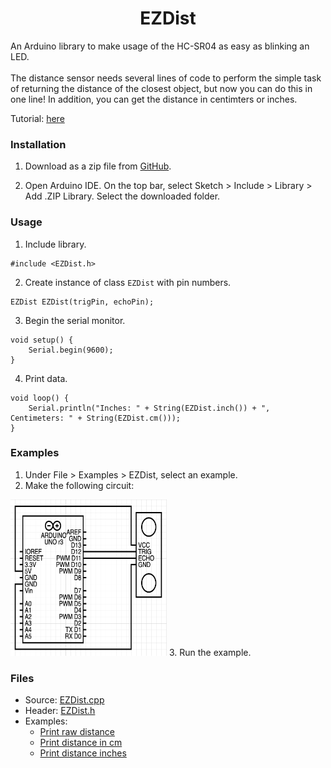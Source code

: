 <h1 align="center">EZDist</h1>
An Arduino library to make usage of the HC-SR04 as easy as blinking an LED.
<br><br>
The distance sensor needs several lines of code to perform the simple task of returning the distance of the closest object, but now you can do this in one line! In addition, you can get the distance in centimters or inches.<br>

Tutorial: [here](https://create.arduino.cc/projecthub/GadhaGod/use-the-ultrasonic-distance-sensor-in-one-line-eaa555)

### Installation
1. Download as a zip file from [GitHub](https://github.com/gadhagod/EZDist).

2. Open Arduino IDE. On the top bar, select Sketch > Include > Library > Add .ZIP Library. Select the downloaded folder.

### Usage
1. Include library.
```
#include <EZDist.h>
```
2. Create instance of class `EZDist` with pin numbers.
```
EZDist EZDist(trigPin, echoPin);
```

3. Begin the serial monitor.
```
void setup() {
    Serial.begin(9600);
}
```

4. Print data.
```    
void loop() {
    Serial.println("Inches: " + String(EZDist.inch()) + ", Centimeters: " + String(EZDist.cm()));
}
```

### Examples
1. Under File > Examples > EZDist, select an example.
2. Make the following circuit: <br>
<img src="examples/schematic.png" style="width:250px;height:250px;">
3. Run the example.

### Files
- Source: [EZDist.cpp](EZDist.cpp)
- Header: [EZDist.h](EZDist.j)
- Examples:
  - [Print raw distance](examples/PrintDistanceRaw/PrintDistanceRaw.ino)
  - [Print distance in cm](examples/PrintDistanceCentimeters/PrintDistanceCentimeters.ino)
  - [Print distance inches](examples/PrintDistanceInches/PrintDistanceInches.ino)
